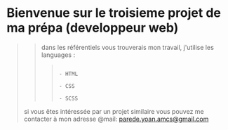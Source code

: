 # Bienvenue sur le troisieme projet de ma prépa (developpeur web)

>>dans les référentiels vous trouverais mon travail, j'utilise les languages :
>>>                                                                            - HTML
>>>                                                                            - CSS
>>>                                                                            - SCSS
> si vous êtes intéressée par un projet similaire vous pouvez me contacter à mon adresse @mail: parede.yoan.amcs@gmail.com
